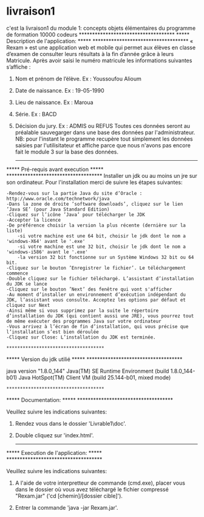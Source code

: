 # livraison1
c'est la livraison1 du module 1: concepts objets élémentaires du programme de formation 10000 codeurs
	************************************
*****  	Description de l'application:   	*****
	************************************
« Rexam »  est une application web et mobile qui permet aux élèves en classe d’examen de consulter leurs résultats à la fin d’année grâce à leurs Matricule. Après avoir saisi le numéro matricule les informations suivantes s’affiche :
1.	Nom et prénom de l’élève. Ex : Youssoufou Alioum
2.	Date de naissance.  Ex : 19-05-1990
3.	Lieu de naissance.  Ex : Maroua
4.	Série.  Ex : BACD
5.	Décision du jury.  Ex : ADMIS ou REFUS
Toutes ces données seront au préalable sauvegarger dans une base des données par l'administrateur.
NB: pour l'instant le programme recupère tout simplement les données saisies par l'utilisitateur et affiche parce que nous n'avons pas encore fait le module 3 sur la base des données.

	************************************
*****  	     Pré-requis avant execution		*****
	************************************
Installer un jdk ou au moins un jre sur son ordinateur.
Pour l'installation merci de suivre les étapes suivantes:

	-Rendez-vous sur la partie Java du site d’Oracle : http://www.oracle.com/technetwork/java
	-Dans la zone de droite ’software downloads’, cliquez sur le lien ’Java SE’ (pour Java Standard Edition)
	-Cliquez sur l’icône ’Java’ pour télécharger le JDK
	-Accepter la licence
	-De préférence choisir la version la plus récente (dernière sur la liste)
		-si votre machine est une 64 bit, choisir le jdk dont le nom a 'windows-X64' avant le '.exe'
		-si votre machine est une 32 bit, choisir le jdk dont le nom a 'windows-i586' avant le '.exe'
		-la version 32 bit fonctionne sur un Système Windows 32 bit ou 64 bit.
	-Cliquez sur le bouton ’Enregistrer le fichier’. Le téléchargement commence
	-Double cliquez sur le fichier téléchargé. L’assistant d’installation du JDK se lance
	-Cliquez sur le bouton ’Next’ des fenêtre qui vont s'afficher
	-Au moment d’installer un environnement d’exécution indépendant du JDK, l’assistant vous consulte. Acceptez les options par défaut et cliquez sur Next
	-Ainsi même si vous supprimez par la suite le répertoire d’installation du JDK (qui contient aussi une JRE), vous pourrez tout de même exécuter des programmes Java sur votre ordinateur
	-Vous arrivez à l’écran de fin d’installation, qui vous précise que l’installation s’est bien déroulée 
	-Cliquez sur Close: L’installation du JDK est terminée. 

	************************************
*****  		Version du jdk utilié		  	*****
	************************************

java version "1.8.0_144"
Java(TM) SE Runtime Environment (build 1.8.0_144-b01)
Java HotSpot(TM) Client VM (build 25.144-b01, mixed mode)



	************************************
*****  	Documentation:			  	*****
	************************************

Veuillez suivre les indications suivantes:

1) Rendez vous dans le dossier 'Livrable1\doc'.

2) Double cliquez sur 'index.html'.

	
	************************************
***** 	Execution de l'application:    		*****
	************************************

Veuillez suivre les indications suivantes:
	
1) 	A l'aide de votre interpretteur de commande (cmd.exe),
	placer vous dans le dossier où vous avez téléchargé
	le fichier compressé "Rexam.jar"
	('cd [chemin]/[dossier cible]').

2)	Entrer la commande 'java -jar Rexam.jar'.
